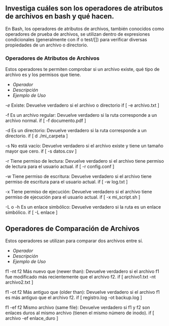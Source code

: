 ## Investiga cuáles son los operadores de atributos de archivos en bash y qué hacen. 
 
 
En Bash, los operadores de atributos de archivos, también conocidos como operadores de 
prueba de archivos, se utilizan dentro de expresiones condicionales (generalmente con if o 
test/[]) para verificar diversas propiedades de un archivo o directorio. 
 
### Operadores de Atributos de Archivos 
Estos operadores te permiten comprobar si un archivo existe, qué tipo de archivo es y los 
permisos que tiene. 

- *Operador* 
- *Descripción* 
- *Ejemplo de Uso*

*-e*
Existe: Devuelve verdadero si el archivo o directorio 
if [ -e archivo.txt ] 

-f 
Es un archivo regular: Devuelve verdadero si la ruta corresponde a un archivo normal. 
if [ -f documento.pdf ] 

-d 
Es un directorio: Devuelve verdadero si la ruta corresponde a un directorio. 
if [ d ./mi_carpeta ] 

-s 
No está vacío: 
Devuelve verdadero si el archivo existe y tiene un tamaño mayor que cero. 
if [ -s datos.csv ] 

-r 
Tiene permiso de lectura: Devuelve verdadero si el archivo tiene permiso de lectura para el usuario actual. 
if [ -r config.conf ] 

-w 
Tiene permiso de escritura: Devuelve verdadero si el archivo tiene permiso de escritura para el usuario actual. 
if [ -w log.txt ] 

-x 
Tiene permiso de ejecución: Devuelve verdadero si el archivo tiene permiso de ejecución para el usuario actual. 
if [ -x mi_script.sh ]

-L o -h 
Es un enlace simbólico: Devuelve verdadero si la ruta es un enlace simbólico. 
if [ -L enlace ] 
 
 
 
 
 
 
 
## Operadores de Comparación de Archivos
Estos operadores se utilizan para comparar dos archivos entre sí. 
- *Operador* 
- *Descripción* 
- *Ejemplo de Uso*

f1 -nt f2 
Más nuevo que (newer than): Devuelve verdadero si el archivo f1 fue modificado más recientemente que el archivo f2. 
if [ archivo1.txt -nt archivo2.txt ] 

f1 -ot f2 
Más antiguo que (older than): Devuelve verdadero si el archivo f1 es más antiguo que el archivo f2. 
if [ registro.log -ot backup.log ] 

f1 -ef f2 
Mismo archivo (same file): Devuelve verdadero si f1 y f2 son enlaces duros al mismo archivo (tienen el mismo número de inodo). 
if [ archivo -ef enlace_duro ] 
